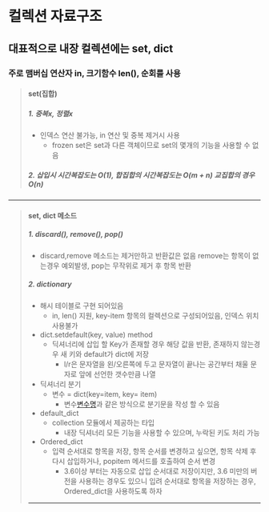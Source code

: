# 컬렉션 자료구조
## 대표적으로 내장 컬렉션에는 set, dict
### 주로 맴버십 연산자 in, 크기함수 len(), 순회를 사용
>#### set(집합)
>##### 1. 중복x, 정렬x
> * 인덱스 연산 불가능, in 연산 및 중복 제거시 사용 
>   - frozen set은 set과 다른 객체이므로 set의 몇개의 기능을 사용할 수 없음
> ##### 2. 삽입시 시간복잡도는 O(1), 합집합의 시간복잡도는 O(m + n) 교집합의 경우 O(n)
<hr/>

>#### set, dict 메소드
>##### 1. discard(), remove(), pop()
>* discard,remove 메소드는 제거만하고 반환값은 없음 remove는 항목이 없는경우 예외발생, pop는 무작위로 제거 후 항목 반환
>##### 2. dictionary
>* 해시 테이블로 구현 되어있음 
>   - in, len() 지원, key-item 항목의 컬렉션으로 구성되어있음, 인덱스 위치 사용불가
>* dict.setdefault(key, value) method
>   - 딕셔너리에 삽입 할 Key가 존재할 경우 해당 값을 반환, 존재하지 않는경우 새 키와 default가 dict에 저장
>       + l/r은 문자열을 왼/오른쪽에 두고 문자열이 끝나는 공간부터 채울 문자로 앞에 선언한 갯수만큼 나열
>* 딕셔너리 분기
>   - 변수 = dict(key=item, key= item)
>       + 변수[변수명]()과 같은 방식으로 분기문을 작성 할 수 있음 
>* default_dict
>   - collection 모듈에서 제공하는 타입
>       + 내장 딕셔너리 모든 기능을 사용할 수 있으며, 누락된 키도 처리 가능
>* Ordered_dict
>   - 입력 순서대로 항목을 저장, 항목 순서를 변경하고 싶으면, 항목 삭제 후 다시 삽입하거나, popitem 메서드를 호출하여 순서 변경
>       + 3.6이상 부터는 자동으로 삽입 순서대로 저장이지만, 3.6 미만의 버전을 사용하는 경우도 있으니 입려 순서대로 항목을 저장하는 경우, Ordered_dict을 사용하도록 하자
><hr/>